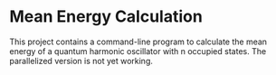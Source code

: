 # Mean Energy Calculation

This project contains a command-line program to calculate the mean energy of a quantum harmonic oscillator with n occupied states.
The parallelized version is not yet working.